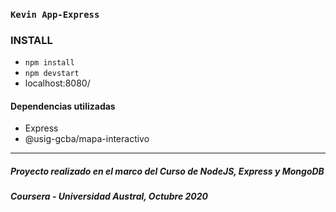 ### `Kevin App-Express`

### INSTALL

- `npm install`
- `npm devstart`
- localhost:8080/

#### Dependencias utilizadas

- Express
- @usig-gcba/mapa-interactivo

---
##### Proyecto realizado en el marco del Curso de NodeJS, Express y MongoDB
##### Coursera - Universidad Austral, Octubre 2020